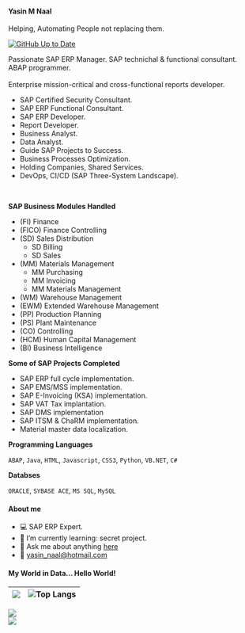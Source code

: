 

#### Yasin M Naal
Helping, Automating People not replacing them.

[![GitHub Up to Date](https://github.com/yasinnaal/yn-github-markdown-cheatsheet/actions/workflows/rep-actions.yml/badge.svg)](https://github.com/yasinnaal/yn-github-markdown-cheatsheet/actions/workflows/rep-actions.yml)

Passionate SAP ERP Manager. SAP technichal & functional consultant. ABAP programmer. <br><br>
Enterprise mission-critical and cross-functional reports developer. <br>

- SAP Certified Security Consultant.
- SAP ERP Functional Consultant.
- SAP ERP Developer.
- Report Developer. 
- Business Analyst.
- Data Analyst.  
- Guide SAP Projects to Success.
- Business Processes Optimization. 
- Holding Companies, Shared Services.
- DevOps, CI/CD (SAP Three-System Landscape).


<br>

**SAP Business Modules Handled**<br>
- (FI) Finance
- (FICO) Finance Controlling
- (SD) Sales Distribution 
  - SD Billing
  - SD Sales
- (MM) Materials Management
  - MM Purchasing
  - MM Invoicing
  - MM Materials Management
- (WM) Warehouse Management
- (EWM) Extended Warehouse Management 
- (PP) Production Planning
- (PS) Plant Maintenance
- (CO) Controlling
- (HCM) Human Capital Management
- (BI) Business Intelligence

**Some of SAP Projects Completed**<br>

- SAP ERP full cycle implementation.
- SAP EMS/MSS implementation.
- SAP E-Invoicing (KSA) implementation.
- SAP VAT Tax implantation.
- SAP DMS implementation
- SAP ITSM & ChaRM implementation.
- Material master data localization. 

**Programming Languages**

`ABAP`, `Java`, `HTML`, `Javascript`, `CSS3`, `Python`, `VB.NET`, `C#`

**Databses**

`ORACLE`, `SYBASE ACE`, `MS SQL`, `MySQL`

#### About me
 
- :computer: SAP ERP Expert.
- :rocket: I’m currently learning: secret project.
- 💬 Ask me about anything [here](https://github.com/yasinnaal/yasinnaal/issues)
- :email: yasin_naal@hotmail.com 


#### My World in Data... Hello World!

|![](https://github-readme-stats.vercel.app/api?username=yasinnaal&&show_icons=true&theme=buefy&hide_border=true)|![Top Langs](https://github-readme-stats.vercel.app/api/top-langs/?username=yasinnaal&layout=compact&hide_border=true)|
|---|---|


<a href="https://people.sap.com/yasin.n#overview" rel="nofollow">
<img src="https://devrel-tools-prod-scn-badges-srv.cfapps.eu10.hana.ondemand.com/activity/yasin.n?png=true" /> </a>
<br>
<a href="https://people.sap.com/yasin.n#overview" rel="nofollow">
<img src="https://devrel-tools-prod-scn-badges-srv.cfapps.eu10.hana.ondemand.com/showcaseBadges/yasin.n?png=true" /> </a>
